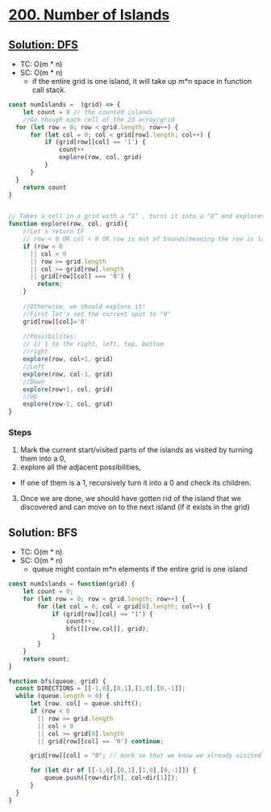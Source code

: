 # [200. Number of Islands](https://leetcode.com/problems/number-of-islands/)

## [Solution: DFS](https://leetcode.com/problems/number-of-islands/discuss/429842/JavaScript-DFS-Commented-Thought-Process-Beats-100-Time-and-Space)
- TC: O(m * n)
- SC: O(m * n)  
  - if the entire grid is one island, it will take up m*n space in function call stack.

```js
const numIslands =  (grid) => {
	let count = 0 // the counted islands
	//Go though each cell of the 2d array/grid 
  for (let row = 0; row < grid.length; row++) {
      for (let col = 0; col < grid[row].length; col++) {
          if (grid[row][col] == '1') {
              count++
              explore(row, col, grid)
          }
      }
  }
    return count
}


// Takes a cell in a grid with a “1” , turns it into a “0” and explores (DFS) any of the left, right, up, down 1’s
function explore(row, col, grid){
    //Let's return IF
    // row < 0 OR col < 0 OR row is out of bounds(meaning the row is larger than the number of arrays in the 2d array) OR col is at/out of bounds (meaning the current col is at/over the number of elements a row has.)
    if (row < 0
      || col < 0
      || row >= grid.length
      || col >= grid[row].length
      || grid[row][col] === '0') {
        return;
    }
    
    //Otherwise, we should explore it!
    //First let's set the current spot to "0"
    grid[row][col]='0'
    
	//Possibilites:
	// 1) 1 to the right, left, top, bottom
	//right
	explore(row, col+1, grid)   
    //Left
	explore(row, col-1, grid)  
    //Down
	explore(row+1, col, grid) 
    //Up
	explore(row-1, col, grid)   
}
```

### Steps
1. Mark the current start/visited parts of the islands as visited by turning them into a 0,
2. explore all the adjacent possibilities,
  - If one of them is a 1, recursively turn it into a 0 and check its children.
3. Once we are done, we should have gotten rid of the island that we discovered and can move on to the next island (if it exists in the grid)


## Solution: BFS
- TC: O(m * n)
- SC: O(m * n)
  - queue might contain m*n elements if the entire grid is one island

```js
const numIslands = function(grid) {
    let count = 0;
    for (let row = 0; row < grid.length; row++) {
        for (let col = 0; col < grid[0].length; col++) {
            if (grid[row][col] == "1") {
                count++;
                bfs([[row,col]], grid);
            }
        }
    }
    return count;
}

function bfs(queue, grid) {
  const DIRECTIONS = [[-1,0],[0,1],[1,0],[0,-1]];
  while (queue.length > 0) {
      let [row, col] = queue.shift();
      if (row < 0
        || row >= grid.length
        || col < 0
        || col >= grid[0].length 
        || grid[row][col] == '0') continue;

      grid[row][col] = "0"; // mark so that we know we already visited it

      for (let dir of [[-1,0],[0,1],[1,0],[0,-1]]) {
          queue.push([row+dir[0], col+dir[1]]);
      }
  }
}
```

